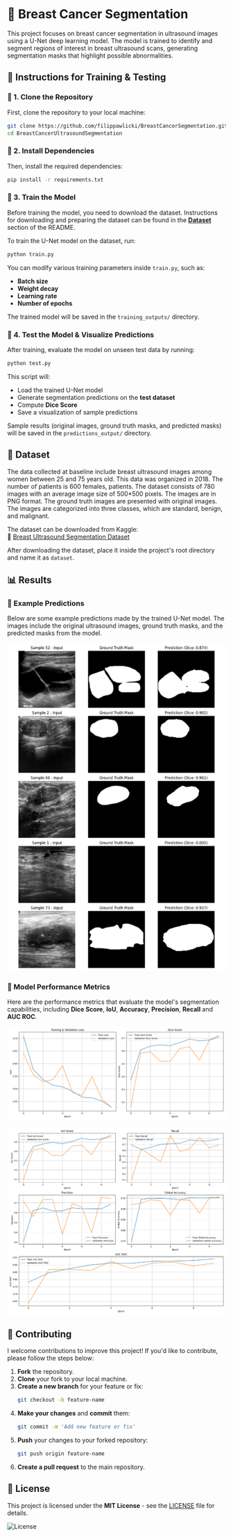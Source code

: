 
# 📌 Breast Cancer Segmentation

This project focuses on breast cancer segmentation in ultrasound images using a U-Net deep learning model. The model is trained to identify and segment regions of interest in breast ultrasound scans, generating segmentation masks that highlight possible abnormalities.

## 📝 Instructions for Training & Testing

### 🔹 1. Clone the Repository
First, clone the repository to your local machine:  
```bash
git clone https://github.com/filippawlicki/BreastCancerSegmentation.git
cd BreastCancerUltrasoundSegmentation
```

### 🔹 2. Install Dependencies  
Then, install the required dependencies:  
```bash
pip install -r requirements.txt
```

### 🔹 3. Train the Model  
Before training the model, you need to download the dataset. Instructions for downloading and preparing the dataset can be found in the [**Dataset**](#-dataset)
 section of the README.

To train the U-Net model on the dataset, run:  
```bash
python train.py
```
You can modify various training parameters inside `train.py`, such as:  
- **Batch size**
- **Weight decay**  
- **Learning rate**
- **Number of epochs**

The trained model will be saved in the `training_outputs/` directory.

### 🔹 4. Test the Model & Visualize Predictions  
After training, evaluate the model on unseen test data by running:  
```bash
python test.py
```
This script will:  
- Load the trained U-Net model  
- Generate segmentation predictions on the **test dataset**  
- Compute **Dice Score**  
- Save a visualization of sample predictions  

Sample results (original images, ground truth masks, and predicted masks) will be saved in the `predictions_output/` directory.
## 📂 Dataset


The data collected at baseline include breast ultrasound images among women between 25 and 75 years old. This data was organized in 2018. The number of patients is 600 females, patients. The dataset consists of 780 images with an average image size of 500*500 pixels. The images are in PNG format. The ground truth images are presented with original images. The images are categorized into three classes, which are standard, benign, and malignant.

The dataset can be downloaded from Kaggle:\
🔗 [Breast Ultrasound Segmentation Dataset](https://www.kaggle.com/datasets/sabahesaraki/breast-ultrasound-images-dataset/data)

After downloading the dataset, place it inside the project's root directory and name it as `dataset`.

## 📊 Results

### 🔹 Example Predictions  
Below are some example predictions made by the trained U-Net model. The images include the original ultrasound images, ground truth masks, and the predicted masks from the model.

![Example Prediction](./Sample_Images.png)  

### 🔹 Model Performance Metrics  
Here are the performance metrics that evaluate the model's segmentation capabilities, including **Dice Score**, **IoU**, **Accuracy**, **Precision**, **Recall** and **AUC ROC**.

![Loss and dice score plot](./loss_dice_graph.png)  

![Other important metrics](./other_metrics_graph.png)  
## 🤝 Contributing

I welcome contributions to improve this project! If you'd like to contribute, please follow the steps below:

1. **Fork** the repository.
2. **Clone** your fork to your local machine.
3. **Create a new branch** for your feature or fix:
   ```bash
   git checkout -b feature-name
   ```
4. **Make your changes** and **commit** them:
   ```bash
   git commit -m 'Add new feature or fix'
   ```
5. **Push** your changes to your forked repository:
   ```bash
   git push origin feature-name
   ```
6. **Create a pull request** to the main repository.
## 📜 License

This project is licensed under the **MIT License** - see the [LICENSE](LICENSE) file for details.

![License](https://img.shields.io/badge/license-MIT-green)